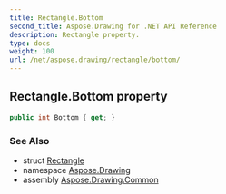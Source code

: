 ```yaml
---
title: Rectangle.Bottom
second_title: Aspose.Drawing for .NET API Reference
description: Rectangle property. 
type: docs
weight: 100
url: /net/aspose.drawing/rectangle/bottom/
---
```

## Rectangle.Bottom property

```csharp
public int Bottom { get; }
```

### See Also

* struct [Rectangle](../)
* namespace [Aspose.Drawing](../../rectangle/)
* assembly [Aspose.Drawing.Common](../../../)


